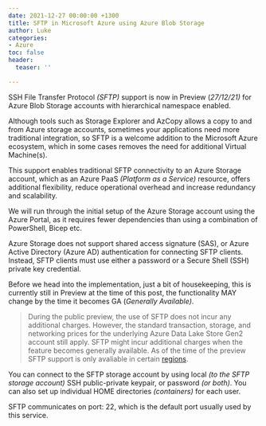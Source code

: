 ```yaml
---
date: 2021-12-27 00:00:00 +1300
title: SFTP in Microsoft Azure using Azure Blob Storage
author: Luke
categories:
- Azure
toc: false
header:
  teaser: ''

---
```

SSH File Transfer Protocol _(SFTP)_ support is now in Preview (_27/12/21)_ for Azure Blob Storage accounts with hierarchical namespace enabled.

Although tools such as Storage Explorer and AzCopy allows a copy to and from Azure storage accounts, sometimes your applications need more traditional integration, so SFTP is a welcome addition to the Microsoft Azure ecosystem, which in some cases removes the need for additional Virtual Machine(s).

This support enables traditional SFTP connectivity to an Azure Storage account, which as an Azure PaaS _(Platform as a Service)_ resource, offers additional flexibility, reduce operational overhead and increase redundancy and scalability.

We will run through the initial setup of the Azure Storage account using the Azure Portal, as it requires fewer dependencies than using a combination of PowerShell, Bicep etc. 

Azure Storage does not support shared access signature (SAS), or Azure Active Directory (Azure AD) authentication for connecting SFTP clients. Instead, SFTP clients must use either a password or a Secure Shell (SSH) private key credential.

Before we head into the implementation, just a bit of housekeeping, this is currently still in Preview at the time of this post, the functionality MAY change by the time it becomes GA (_Generally Available)_.

> During the public preview, the use of SFTP does not incur any additional charges. However, the standard transaction, storage, and networking prices for the underlying Azure Data Lake Store Gen2 account still apply. SFTP might incur additional charges when the feature becomes generally available. As of the time of the preview SFTP support is only avaliable in certain [regions](https://docs.microsoft.com/en-us/azure/storage/blobs/secure-file-transfer-protocol-support#regional-availability "SSH File Transfer Protocol (SFTP) support for Azure Blob Storage (preview)").

You can connect to the SFTP storage account by using local _(to the SFTP storage account)_ SSH public-private keypair, or password _(or both)_. You can also set up individual HOME directories _(containers)_ for each user.

SFTP communicates on port: 22, which is the default port usually used by this service.